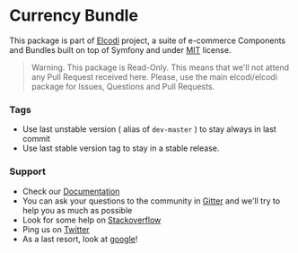 Currency Bundle
===============

This package is part of [Elcodi](http://github.com/elcodi/elcodi) project, a 
suite of e-commerce Components and Bundles built on top of Symfony and under
[MIT](http://opensource.org/licenses/MIT) license.

> Warning. This package is Read-Only. This means that we'll not attend any Pull 
> Request received here. Please, use the main elcodi/elcodi package for Issues,
> Questions and Pull Requests.

### Tags

* Use last unstable version ( alias of `dev-master` ) to stay always in last 
commit
* Use last stable version tag to stay in a stable release.

### Support

* Check our [Documentation](http://elcodi.io/docs)
* You can ask your questions to the community in 
[Gitter](http://gitter.im/elcodi/elcodi) and we'll try to help you as much as
possible
* Look for some help on [Stackoverflow](http://stackoverflow.com)
* Ping us on [Twitter](http://twitter.com/elcodi_dev)
* As a last resort, look at [google](http://google.com)!
